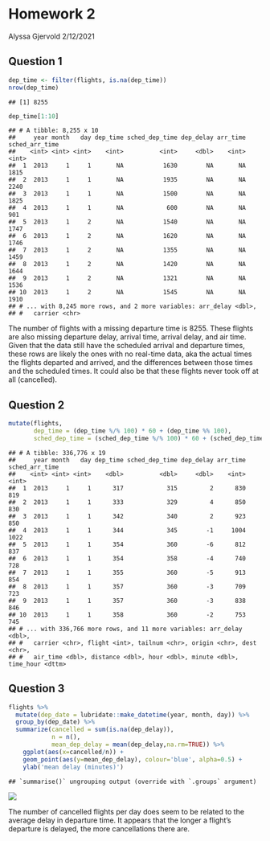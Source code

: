 Homework 2
================
Alyssa Gjervold
2/12/2021

## Question 1

``` r
dep_time <- filter(flights, is.na(dep_time))
nrow(dep_time)
```

    ## [1] 8255

``` r
dep_time[1:10]
```

    ## # A tibble: 8,255 x 10
    ##     year month   day dep_time sched_dep_time dep_delay arr_time sched_arr_time
    ##    <int> <int> <int>    <int>          <int>     <dbl>    <int>          <int>
    ##  1  2013     1     1       NA           1630        NA       NA           1815
    ##  2  2013     1     1       NA           1935        NA       NA           2240
    ##  3  2013     1     1       NA           1500        NA       NA           1825
    ##  4  2013     1     1       NA            600        NA       NA            901
    ##  5  2013     1     2       NA           1540        NA       NA           1747
    ##  6  2013     1     2       NA           1620        NA       NA           1746
    ##  7  2013     1     2       NA           1355        NA       NA           1459
    ##  8  2013     1     2       NA           1420        NA       NA           1644
    ##  9  2013     1     2       NA           1321        NA       NA           1536
    ## 10  2013     1     2       NA           1545        NA       NA           1910
    ## # ... with 8,245 more rows, and 2 more variables: arr_delay <dbl>,
    ## #   carrier <chr>

The number of flights with a missing departure time is 8255. These
flights are also missing departure delay, arrival time, arrival delay,
and air time. Given that the data still have the scheduled arrival and
departure times, these rows are likely the ones with no real-time data,
aka the actual times the flights departed and arrived, and the
differences between those times and the scheduled times. It could also
be that these flights never took off at all (cancelled).

## Question 2

``` r
mutate(flights,
       dep_time = (dep_time %/% 100) * 60 + (dep_time %% 100),
       sched_dep_time = (sched_dep_time %/% 100) * 60 + (sched_dep_time %% 100))
```

    ## # A tibble: 336,776 x 19
    ##     year month   day dep_time sched_dep_time dep_delay arr_time sched_arr_time
    ##    <int> <int> <int>    <dbl>          <dbl>     <dbl>    <int>          <int>
    ##  1  2013     1     1      317            315         2      830            819
    ##  2  2013     1     1      333            329         4      850            830
    ##  3  2013     1     1      342            340         2      923            850
    ##  4  2013     1     1      344            345        -1     1004           1022
    ##  5  2013     1     1      354            360        -6      812            837
    ##  6  2013     1     1      354            358        -4      740            728
    ##  7  2013     1     1      355            360        -5      913            854
    ##  8  2013     1     1      357            360        -3      709            723
    ##  9  2013     1     1      357            360        -3      838            846
    ## 10  2013     1     1      358            360        -2      753            745
    ## # ... with 336,766 more rows, and 11 more variables: arr_delay <dbl>,
    ## #   carrier <chr>, flight <int>, tailnum <chr>, origin <chr>, dest <chr>,
    ## #   air_time <dbl>, distance <dbl>, hour <dbl>, minute <dbl>, time_hour <dttm>

## Question 3

``` r
flights %>%
  mutate(dep_date = lubridate::make_datetime(year, month, day)) %>%
  group_by(dep_date) %>%
  summarize(cancelled = sum(is.na(dep_delay)), 
            n = n(),
            mean_dep_delay = mean(dep_delay,na.rm=TRUE)) %>%
    ggplot(aes(x=cancelled/n)) + 
    geom_point(aes(y=mean_dep_delay), colour='blue', alpha=0.5) + 
    ylab('mean delay (minutes)')
```

    ## `summarise()` ungrouping output (override with `.groups` argument)

![](433-HW2_files/figure-gfm/unnamed-chunk-3-1.png)<!-- -->

The number of cancelled flights per day does seem to be related to the
average delay in departure time. It appears that the longer a flight’s
departure is delayed, the more cancellations there are.
